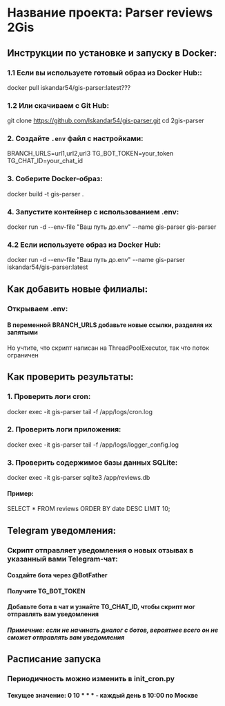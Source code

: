 # Название проекта: Parser reviews 2Gis

## Инструкции по установке и запуску в Docker:

### 1.1 Eсли вы используете готовый образ из Docker Hub::

docker pull iskandar54/gis-parser:latest???

### 1.2 Или скачиваем с Git Hub:

git clone https://github.com/Iskandar54/gis-parser.git
cd 2gis-parser

### 2. Создайте `.env` файл с настройками:

BRANCH_URLS=url1,url2,url3
TG_BOT_TOKEN=your_token
TG_CHAT_ID=your_chat_id

### 3. Соберите Docker-образ:

docker build -t gis-parser .

### 4. Запустите контейнер с использованием .env:

docker run -d --env-file "Ваш путь до\.env" --name gis-parser gis-parser

### 4.2 Если используете образ из Docker Hub:

docker run -d --env-file "Ваш путь до\.env" --name gis-parser iskandar54/gis-parser:latest


## Как добавить новые филиалы:

### Открываем .env:

#### В переменной BRANCH_URLS добавьте новые ссылки, разделяя их запятыми

Но учтите, что скрипт написан на ThreadPoolExecutor, так что поток ограничен

## Как проверить результаты:

### 1. Проверить логи cron:

docker exec -it gis-parser tail -f /app/logs/cron.log

### 2. Проверить логи приложения:

docker exec -it gis-parser tail -f /app/logs/logger_config.log

### 3. Проверить содержимое базы данных SQLite:

docker exec -it gis-parser sqlite3 /app/reviews.db

#### Пример:

SELECT * FROM reviews ORDER BY date DESC LIMIT 10;

## Telegram уведомления:

### Скрипт отправляет уведомления о новых отзывах в указанный вами Telegram-чат:

#### Создайте бота через @BotFather 

#### Получите TG_BOT_TOKEN

#### Добавьте бота в чат и узнайте TG_CHAT_ID, чтобы скрипт мог отправлять вам уведомления

##### Примечние: если не начинать диалог с ботов, вероятнее всего он не сможет отправлять вам уведомления

## Расписание запуска

### Периодичность можно изменить в init_cron.py

#### Текущее значение: 0 10 * * *   - каждый день в 10:00 по Москве